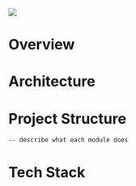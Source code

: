 ![](https://github.com/abdulwahabO/covid19-terms-analytics/workflows/CI/badge.svg)

# Overview

# Architecture

# Project Structure
    -- describe what each module does
    
# Tech Stack
